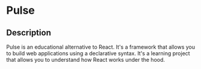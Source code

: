 # Pulse

## Description

Pulse is an educational alternative to React. It's a framework that allows you to build web applications using a declarative syntax. It's a learning project that allows you to understand how React works under the hood.
